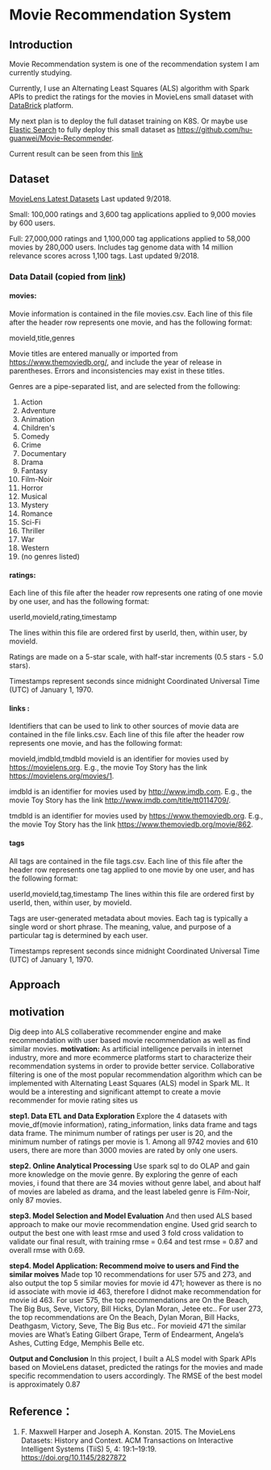 # Movie Recommendation System

## Introduction
Movie Recommendation system is one of the recommendation system I am currently studying.

Currently, I use an Alternating Least Squares (ALS) algorithm with Spark APIs to predict the ratings for the movies in MovieLens small dataset with [DataBrick](https://www.databricks.com/) platform.

My next plan is to deploy the full dataset training on K8S. Or maybe use [Elastic Search](https://www.elastic.co/cn/what-is/elasticsearch) to fully deploy this small dataset as https://github.com/hu-guanwei/Movie-Recommender.

Current result can be seen from this [link](https://databricks-prod-cloudfront.cloud.databricks.com/public/4027ec902e239c93eaaa8714f173bcfc/8554488083666860/3313189036436457/6195906399611815/latest.html)

## Dataset

 [MovieLens Latest Datasets](https://grouplens.org/datasets/movielens/latest/) Last updated 9/2018.

Small: 100,000 ratings and 3,600 tag applications applied to 9,000 movies by 600 users. 

Full: 27,000,000 ratings and 1,100,000 tag applications applied to 58,000 movies by 280,000 users. Includes tag genome data with 14 million relevance scores across 1,100 tags. Last updated 9/2018.
 
 
### Data Datail (copied from [link](https://files.grouplens.org/datasets/movielens/ml-latest-small-README.html))

#### movies: 

Movie information is contained in the file movies.csv. Each line of this file after the header row represents one movie, and has the following format:

movieId,title,genres

Movie titles are entered manually or imported from https://www.themoviedb.org/, and include the year of release in parentheses. Errors and inconsistencies may exist in these titles.

Genres are a pipe-separated list, and are selected from the following:

1. Action
2. Adventure
3. Animation
4. Children's
5. Comedy
6. Crime
7. Documentary
8. Drama
9. Fantasy
10. Film-Noir
11. Horror
12. Musical
13. Mystery
14. Romance
15. Sci-Fi
16. Thriller
17. War
18. Western
19. (no genres listed)

#### ratings: 

Each line of this file after the header row represents one rating of one movie by one user, and has the following format:

userId,movieId,rating,timestamp

The lines within this file are ordered first by userId, then, within user, by movieId.

Ratings are made on a 5-star scale, with half-star increments (0.5 stars - 5.0 stars).

Timestamps represent seconds since midnight Coordinated Universal Time (UTC) of January 1, 1970.

#### links :

Identifiers that can be used to link to other sources of movie data are contained in the file links.csv. Each line of this file after the header row represents one movie, and has the following format:

movieId,imdbId,tmdbId
movieId is an identifier for movies used by https://movielens.org. E.g., the movie Toy Story has the link https://movielens.org/movies/1.

imdbId is an identifier for movies used by http://www.imdb.com. E.g., the movie Toy Story has the link http://www.imdb.com/title/tt0114709/.

tmdbId is an identifier for movies used by https://www.themoviedb.org. E.g., the movie Toy Story has the link https://www.themoviedb.org/movie/862.

#### tags

All tags are contained in the file tags.csv. Each line of this file after the header row represents one tag applied to one movie by one user, and has the following format:

userId,movieId,tag,timestamp
The lines within this file are ordered first by userId, then, within user, by movieId.

Tags are user-generated metadata about movies. Each tag is typically a single word or short phrase. The meaning, value, and purpose of a particular tag is determined by each user.

Timestamps represent seconds since midnight Coordinated Universal Time (UTC) of January 1, 1970.

## Approach

## motivation
Dig deep into ALS  collaberative recommender engine and make recommendation with user based movie recommendation as well as find similar movies.
**motivation:** As artificial intelligence pervails in internet industry, more and more ecommerce platforms start to characterize their recommendation systems in order to provide better service. Collaborative filtering is one of the most popular recommendation algorithm which can be implemented with Alternating Least Squares (ALS) model in Spark ML. It would be a interesting and significant attempt to create a movie recommender for movie rating sites us

**step1. Data ETL and Data Exploration**
Explore the 4 datasets with movie_df(movie information), rating_information, links data frame and tags data frame. The minimum number of ratings per user is 20, and the minimum number of ratings per movie is 1. Among all 9742 movies and 610 users, there are more than 3000 movies are rated by only one users.

**step2. Online Analytical Processing**
Use spark sql to do OLAP and gain more knowledge on the movie genre. By exploring the genre of each movies, i found that there are 34 movies without genre label, and about half of movies are labeled as drama, and the least labeled genre is Film-Noir, only 87 movies.

**step3. Model Selection and Model Evaluation**
And then used ALS based approach to make our movie recommendation engine. Used grid search to output the best one with least rmse and used 3 fold cross validation to validate our final result, with training rmse = 0.64 and test rmse = 0.87 and overall rmse with 0.69.

**step4. Model Application: Recommend moive to users and Find the similar moives**
Made top 10 recommendations for user 575 and 273, and also output the top 5 similar movies for movie id 471; however as there is no id associate with movie id 463, therefore I didnot make recommendation for movie id 463. 
For user 575, the top recommendations are On the Beach, The Big Bus, Seve, Victory, Bill Hicks, Dylan Moran, Jetee etc..
For user 273, the top recommendations are On the Beach, Dylan Moran, Bill Hacks, Deathgasm, Victory, Seve, The Big Bus etc..
For movieid 471 the similar movies are What’s Eating Gilbert Grape, Term of Endearment, Angela’s Ashes, Cutting Edge, Memphis Belle etc.

**Output and Conclusion**
In this project, I built a ALS model with Spark APIs based on MovieLens dataset, predicted the ratings for the movies and made specific recommendation to users accordingly. The RMSE of the best model is approximately 0.87

## Reference：

1. F. Maxwell Harper and Joseph A. Konstan. 2015. The MovieLens Datasets: History and Context. ACM Transactions on Interactive Intelligent Systems (TiiS) 5, 4: 19:1–19:19. https://doi.org/10.1145/2827872
